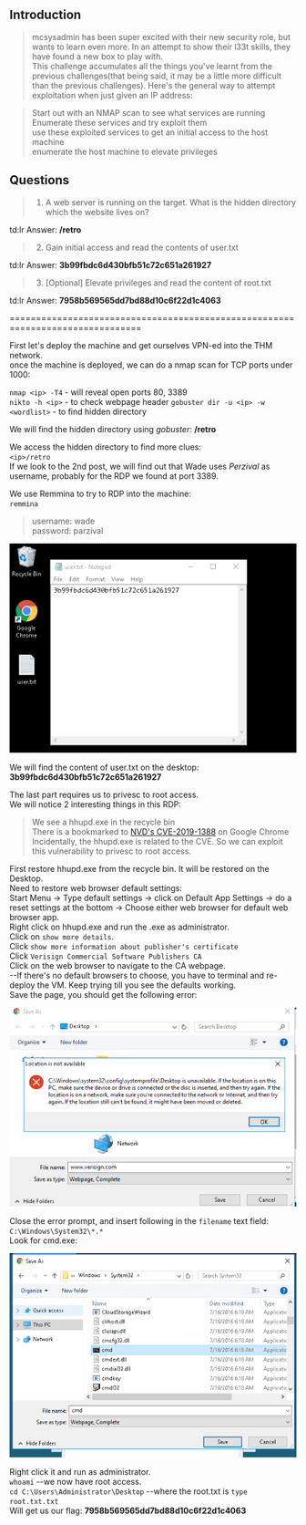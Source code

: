 ## Introduction

> mcsysadmin has been super excited with their new security role, but wants to learn even more. In an attempt to show their l33t skills, they have found a new box to play with.  
> This challenge accumulates all the things you've learnt from the previous challenges(that being said, it may be a little more difficult than the previous challenges). Here's the general way to attempt exploitation when just given an IP address:

>    Start out with an NMAP scan to see what services are running  
>    Enumerate these services and try exploit them  
>    use these exploited services to get an initial access to the host machine  
>    enumerate the host machine to elevate privileges

## Questions

> 1) A web server is running on the target. What is the hidden directory which the website lives on?

td:lr Answer: **/retro**

> 2) Gain initial access and read the contents of user.txt

td:lr Answer: **3b99fbdc6d430bfb51c72c651a261927**

> 3) \[Optional\] Elevate privileges and read the content of root.txt

td:lr Answer: **7958b569565dd7bd88d10c6f22d1c4063**


===============================================================================

First let's deploy the machine and get ourselves VPN-ed into the THM network.  
once the machine is deployed, we can do a nmap scan for TCP ports under 1000:

`nmap <ip> -T4` - will reveal open ports 80, 3389  
`nikto -h <ip>` - to check webpage header
`gobuster dir -u <ip> -w <wordlist>` - to find hidden directory

We will find the hidden directory using _gobuster_: **/retro**

We access the hidden directory to find more clues:  
`<ip>/retro`  
If we look to the 2nd post, we will find out that Wade uses _Perzival_ as username, probably for the RDP we found at port 3389.

We use Remmina to try to RDP into the machine:  
`remmina`  
> username: wade  
> password: parzival

![](./res/pic1.png)

We will find the content of user.txt on the desktop: **3b99fbdc6d430bfb51c72c651a261927**

The last part requires us to privesc to root access.  
We will notice 2 interesting things in this RDP:  
> We see a hhupd.exe in the recycle bin  
> There is a bookmarked to [NVD's CVE-2019-1388](https://nvd.nist.gov/vuln/detail/CVE-2019-1388) on Google Chrome  
Incidentally, the hhupd.exe is related to the CVE. So we can exploit this vulnerability to privesc to root access.

First restore hhupd.exe from the recycle bin. It will be restored on the Desktop.  
Need to restore web browser default settings:  
Start Menu -> Type default settings -> click on Default App Settings -> do a reset settings at the bottom -> Choose either web browser for default web browser app.  
Right click on hhupd.exe and run the .exe as administrator.  
Click on `show more details`.  
Click `show more information about publisher's certificate`  
Click `Verisign Commercial Software Publishers CA`  
Click on the web browser to navigate to the CA webpage.  
  --If there's no default browsers to choose, you have to terminal and re-deploy the VM. Keep trying till you see the defaults working.  
Save the page, you should get the following error:  

![](./res/pic2.png)

Close the error prompt, and insert following in the `filename` text field:  
`C:\Windows\System32\*.*`  
Look for cmd.exe:

![](./res/pic3.png)

Right click it and run as administrator.  
`whoami` --we now have root access.  
`cd C:\Users\Administrator\Desktop` --where the root.txt is
`type root.txt.txt`  
Will get us our flag: **7958b569565dd7bd88d10c6f22d1c4063**





